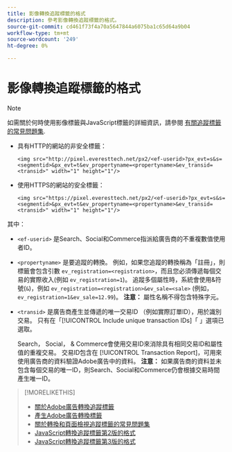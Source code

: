 ```yaml
---
title: 影像轉換追蹤標籤的格式
description: 參考影像轉換追蹤標籤的格式。
source-git-commit: cd461f73f4a70a5647844a6075ba1c65d64a9b04
workflow-type: tm+mt
source-wordcount: '249'
ht-degree: 0%

---
```


# 影像轉換追蹤標籤的格式

>[!NOTE]
>
>如需關於何時使用影像標籤與JavaScript標籤的詳細資訊，請參閱 [有關追蹤標籤的常見問題集](/help/search-social-commerce/tracking/faqs-conversion-page-view-tracking-tags.md).

* 具有HTTP的網站的非安全標籤：

   ```
   <img src="http://pixel.everesttech.net/px2/<ef-userid>?px_evt=s&s=<segmentid>&px_evt=t&ev_propertyname=<propertyname>&ev_transid=<transid>" width="1" height="1"/>
   ```

* 使用HTTPS的網站的安全標籤：

   ```
   <img src="https://pixel.everesttech.net/px2/<ef-userid>?px_evt=s&s=<segmentid>&px_evt=t&ev_propertyname=<propertyname>&ev_transid=<transid>" width="1" height="1"/>
   ```

其中：

* `<ef-userid>` 是Search、Social和Commerce指派給廣告商的不重複數值使用者ID。

* `<propertyname>` 是要追蹤的轉換。 例如，如果您追蹤的轉換稱為「註冊」，則標籤會包含引數 `ev_registration=<registration>`，而且您必須傳遞每個交易的實際收入(例如 `ev_registration=1`)。 追蹤多個屬性時，系統會使用&amp;符號(`&`)，例如 `ev_registration=<registration>&ev_sale=<sale>` (例如， `ev_registration=1&ev_sale=12.99`)。 **注意：**  屬性名稱不得包含特殊字元。

* `<transid>` 是廣告商產生並傳遞的唯一交易ID （例如實際訂單ID），用於識別交易。 只有在「[!UICONTROL Include unique transaction IDs]「 」選項已選取。

   Search， Social， &amp; Commerce會使用交易ID來消除具有相同交易ID和屬性值的重複交易。 交易ID包含在 [!UICONTROL Transaction Report]，可用來使用廣告商的資料驗證Adobe廣告中的資料。 **注意：** 如果廣告商的資料並未包含每個交易的唯一ID，則Search、Social和Commerce仍會根據交易時間產生唯一ID。

<!-- add more links -->

>[!MORELIKETHIS]
>
>* [關於Adobe廣告轉換追蹤標籤](/help/search-social-commerce/tracking/conversion-tracking-advertising.md)
>* [產生Adobe廣告轉換標籤](/help/search-social-commerce/tools/conversion-tag-generate.md)
>* [關於轉換和頁面檢視追蹤標籤的常見問題集](/help/search-social-commerce/tracking/faqs-conversion-page-view-tracking-tags.md)
>* [JavaScript轉換追蹤標籤第2版的格式](format-conversion-tag-jsv2.md)
>* [JavaScript轉換追蹤標籤第3版的格式](format-conversion-tag-jsv3.md)


